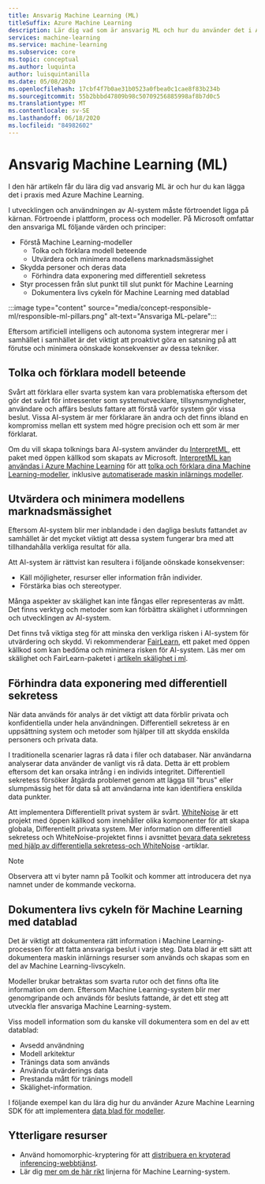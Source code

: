 ```yaml
---
title: Ansvarig Machine Learning (ML)
titleSuffix: Azure Machine Learning
description: Lär dig vad som är ansvarig ML och hur du använder det i Azure Machine Learning
services: machine-learning
ms.service: machine-learning
ms.subservice: core
ms.topic: conceptual
ms.author: luquinta
author: luisquintanilla
ms.date: 05/08/2020
ms.openlocfilehash: 17cbf4f7b0ae31b0523a0fbea0c1cae8f83b234b
ms.sourcegitcommit: 55b2bbbd47809b98c50709256885998af8b7d0c5
ms.translationtype: MT
ms.contentlocale: sv-SE
ms.lasthandoff: 06/18/2020
ms.locfileid: "84982602"
---
```

# <a name="responsible-machine-learning-ml"></a>Ansvarig Machine Learning (ML)

I den här artikeln får du lära dig vad ansvarig ML är och hur du kan lägga det i praxis med Azure Machine Learning.

I utvecklingen och användningen av AI-system måste förtroendet ligga på kärnan. Förtroende i plattform, process och modeller. På Microsoft omfattar den ansvariga ML följande värden och principer:

- Förstå Machine Learning-modeller
  - Tolka och förklara modell beteende
  - Utvärdera och minimera modellens marknadsmässighet
- Skydda personer och deras data
  - Förhindra data exponering med differentiell sekretess  
- Styr processen från slut punkt till slut punkt för Machine Learning
  - Dokumentera livs cykeln för Machine Learning med datablad

:::image type="content" source="media/concept-responsible-ml/responsible-ml-pillars.png" alt-text="Ansvariga ML-pelare":::

Eftersom artificiell intelligens och autonoma system integrerar mer i samhället i samhället är det viktigt att proaktivt göra en satsning på att förutse och minimera oönskade konsekvenser av dessa tekniker.

## <a name="interpret-and-explain-model-behavior"></a>Tolka och förklara modell beteende

Svårt att förklara eller svarta system kan vara problematiska eftersom det gör det svårt för intressenter som systemutvecklare, tillsynsmyndigheter, användare och affärs besluts fattare att förstå varför system gör vissa beslut. Vissa AI-system är mer förklarare än andra och det finns ibland en kompromiss mellan ett system med högre precision och ett som är mer förklarat.

Om du vill skapa tolknings bara AI-system använder du [InterpretML](https://github.com/interpretml/interpret), ett paket med öppen källkod som skapats av Microsoft. [InterpretML kan användas i Azure Machine Learning](how-to-machine-learning-interpretability.md) för att [tolka och förklara dina Machine Learning-modeller](how-to-machine-learning-interpretability-aml.md), inklusive [automatiserade maskin inlärnings modeller](how-to-machine-learning-interpretability-automl.md).

## <a name="assess-and-mitigate-model-unfairness"></a>Utvärdera och minimera modellens marknadsmässighet

Eftersom AI-system blir mer inblandade i den dagliga besluts fattandet av samhället är det mycket viktigt att dessa system fungerar bra med att tillhandahålla verkliga resultat för alla.

Att AI-system är rättvist kan resultera i följande oönskade konsekvenser:

- Käll möjligheter, resurser eller information från individer.
- Förstärka bias och stereotyper.

Många aspekter av skälighet kan inte fångas eller representeras av mått. Det finns verktyg och metoder som kan förbättra skälighet i utformningen och utvecklingen av AI-system.

Det finns två viktiga steg för att minska den verkliga risken i AI-system för utvärdering och skydd. Vi rekommenderar [FairLearn](https://github.com/fairlearn/fairlearn), ett paket med öppen källkod som kan bedöma och minimera risken för AI-system. Läs mer om skälighet och FairLearn-paketet i [artikeln skälighet i ml](./concept-fairness-ml.md).

## <a name="prevent-data-exposure-with-differential-privacy"></a>Förhindra data exponering med differentiell sekretess

När data används för analys är det viktigt att data förblir privata och konfidentiella under hela användningen. Differentiell sekretess är en uppsättning system och metoder som hjälper till att skydda enskilda personers och privata data.

I traditionella scenarier lagras rå data i filer och databaser. När användarna analyserar data använder de vanligt vis rå data. Detta är ett problem eftersom det kan orsaka intrång i en individs integritet. Differentiell sekretess försöker åtgärda problemet genom att lägga till "brus" eller slumpmässig het för data så att användarna inte kan identifiera enskilda data punkter.

Att implementera Differentiellt privat system är svårt. [WhiteNoise](https://github.com/opendifferentialprivacy/whitenoise-core) är ett projekt med öppen källkod som innehåller olika komponenter för att skapa globala, Differentiellt privata system. Mer information om differentiell sekretess och WhiteNoise-projektet finns i avsnittet [bevara data sekretess med hjälp av differentiella sekretess-och WhiteNoise](./concept-differential-privacy.md) -artiklar.

> [!NOTE]
> Observera att vi byter namn på Toolkit och kommer att introducera det nya namnet under de kommande veckorna. 

## <a name="document-the-machine-learning-lifecycle-with-datasheets"></a>Dokumentera livs cykeln för Machine Learning med datablad

Det är viktigt att dokumentera rätt information i Machine Learning-processen för att fatta ansvariga beslut i varje steg. Data blad är ett sätt att dokumentera maskin inlärnings resurser som används och skapas som en del av Machine Learning-livscykeln.

Modeller brukar betraktas som svarta rutor och det finns ofta lite information om dem. Eftersom Machine Learning-system blir mer genomgripande och används för besluts fattande, är det ett steg att utveckla fler ansvariga Machine Learning-system.

Viss modell information som du kanske vill dokumentera som en del av ett datablad:

- Avsedd användning
- Modell arkitektur
- Tränings data som används
- Använda utvärderings data
- Prestanda mått för tränings modell
- Skälighet-information.

I följande exempel kan du lära dig hur du använder Azure Machine Learning SDK för att implementera [data blad för modeller](https://github.com/microsoft/MLOps/blob/master/pytorch_with_datasheet/model_with_datasheet.ipynb).

## <a name="additional-resources"></a>Ytterligare resurser

- Använd homomorphic-kryptering för att [distribuera en krypterad inferencing-webbtjänst](how-to-homomorphic-encryption-seal.md).
- Lär dig [mer om de här rikt](https://www.partnershiponai.org/about-ml/) linjerna för Machine Learning-system.